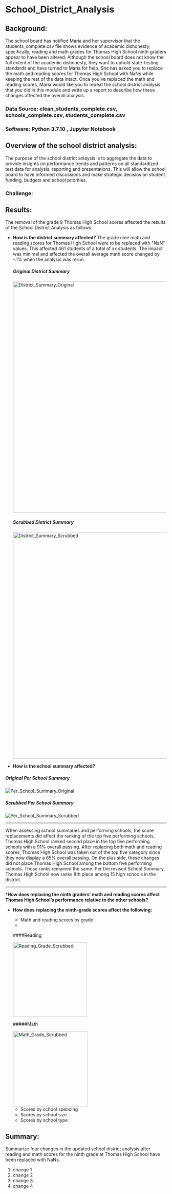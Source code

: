 # **School_District_Analysis**

## **Background:**
The school board has notified Maria and her supervisor that the students_complete.csv file shows evidence of academic dishonesty; specifically, reading and math grades for Thomas High School ninth graders appear to have been altered. Although the school board does not know the full extent of the academic dishonesty, they want to uphold state-testing standards and have turned to Maria for help. She has asked you to replace the math and reading scores for Thomas High School with NaNs while keeping the rest of the data intact. Once you’ve replaced the math and reading scores, Maria would like you to repeat the school district analysis that you did in this module and write up a report to describe how these changes affected the overall analysis.

### Data Source: clean_students_complete.csv, schools_complete.csv, students_complete.csv 
### Software: Python 3.7.10 , Jupyter Notebook


## **Overview of the school district analysis:**
The purpose of the school district anlaysis is to aggregate the data to provide insights on performance trends and patterns on all standardized test data for analysis, reporting and presentations. This will allow the school board to have informed discussions and make strategic decisios on student funding, budgets and school priorities.

### **Challenge:**

## **Results:**
The removal of the grade 9 Thomas High School scores affected the results of the School District Analysis as follows:

* **How is the district summary affected?**
The grade nine math and reading scores for Thomas High School were to be replaced with "NaN" values.  This affected 461 students of a total of xx students.   The impact was minimal and affected the overall average math score changed by -.1% when the analysis was rerun.
      
  ##### Original District Summary

  <img width="720" alt="District_Summary_Original" src="https://user-images.githubusercontent.com/89538802/134520149-342d4e16-c5ce-4484-a088-d3f532a17899.PNG">

  ##### Scrubbed District Summary

  <img width="705" alt="District_Summary_Scrubbed" src="https://user-images.githubusercontent.com/89538802/134528624-bc9d17c2-a820-42e5-b825-332fcb0b8603.PNG">

 * **How is the school summary affected?**
 
  ##### Original Per School Summary
  
  ![Per_School_Summary_Original](https://user-images.githubusercontent.com/89538802/134528076-2f2211f3-29de-455b-beba-3157935b0633.PNG)

 
  ##### Scrubbed Per School Summary
  ![Per_School_Summary_Scrubbed](https://user-images.githubusercontent.com/89538802/134528515-4218c2bb-3a38-4b99-824e-39dcf36b985b.PNG)

********************************
When assessing school summaries and performing schools, the score replacements did affect the ranking of the top five performing schools. Thomas High School ranked second place in the top five performing schools with a 91% overall passing. After replacing both math and reading scores, Thomas High School was taken out of the top five category since they now display a 65% overall passing. On the plus side, these changes did not place Thomas High School among the bottom five performing schools. Those ranks remained the same. Per the revised School Summary, Thomas High School now ranks 8th place among 15 high schools in the district
***********************************

***How does replacing the ninth graders’ math and reading scores affect Thomas High School’s performance relative to the other schools?**





* **How does replacing the ninth-grade scores affect the following:**
  * Math and reading scores by grade
  * 
  ####Reading
  
  <img width="231" alt="Reading_Grade_Scrubbed" src="https://user-images.githubusercontent.com/89538802/134545580-b61f8d5e-aec9-49ee-b999-699ebd4f8466.PNG">

  #####Math
  
  <img width="234" alt="Math_Grade_Scrubbed" src="https://user-images.githubusercontent.com/89538802/134545621-b1fb2cd7-2cef-4ede-972e-2ca86fde31b7.PNG">


  * Scores by school spending
  * Scores by school size
  * Scores by school type


## **Summary:**

Summarize four changes in the updated school district analysis after reading and math scores for the ninth grade at Thomas High School have been replaced with NaNs.
1. change 1
2. change 2
3. change 3
4. change 4
